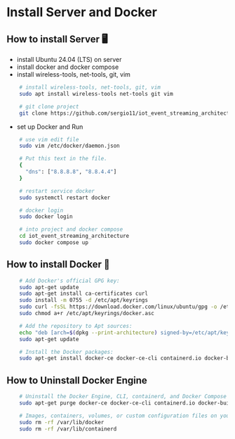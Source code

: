 # Install Server and Docker


## How to install Server 🖥️
* install Ubuntu 24.04 (LTS) on server
* install docker and docker compose
* install wireless-tools, net-tools, git, vim
``` bash
    # install wireless-tools, net-tools, git, vim
    sudo apt install wireless-tools net-tools git vim

    # git clone project
    git clone https://github.com/sergio11/iot_event_streaming_architecture.git
```
* set up Docker and Run
``` bash
    # use vim edit file
    sudo vim /etc/docker/daemon.json

    # Put this text in the file.
    {
      "dns": ["8.8.8.8", "8.8.4.4"]
    }

    # restart service docker
    sudo systemctl restart docker

    # docker login
    sudo docker login

    # into project and docker compose
    cd iot_event_streaming_architecture
    sudo docker compose up
```




## How to install Docker 🐳

``` bash
    # Add Docker's official GPG key:
    sudo apt-get update
    sudo apt-get install ca-certificates curl
    sudo install -m 0755 -d /etc/apt/keyrings
    sudo curl -fsSL https://download.docker.com/linux/ubuntu/gpg -o /etc/apt/keyrings/docker.asc
    sudo chmod a+r /etc/apt/keyrings/docker.asc

    # Add the repository to Apt sources:
    echo "deb [arch=$(dpkg --print-architecture) signed-by=/etc/apt/keyrings/docker.asc] https://download.docker.com/linux/ubuntu $(. /etc/os-release && echo "$VERSION_CODENAME") stable" | sudo tee /etc/apt/sources.list.d/docker.list > /dev/null
    sudo apt-get update

    # Install the Docker packages:
    sudo apt-get install docker-ce docker-ce-cli containerd.io docker-buildx-plugin docker-compose-plugin
```

## How to Uninstall Docker Engine
``` bash
    # Uninstall the Docker Engine, CLI, containerd, and Docker Compose packages:
    sudo apt-get purge docker-ce docker-ce-cli containerd.io docker-buildx-plugin docker-compose-plugin docker-ce-rootless-extras

    # Images, containers, volumes, or custom configuration files on your host aren't automatically removed. To delete all images, containers, and volumes:
    sudo rm -rf /var/lib/docker
    sudo rm -rf /var/lib/containerd
```
